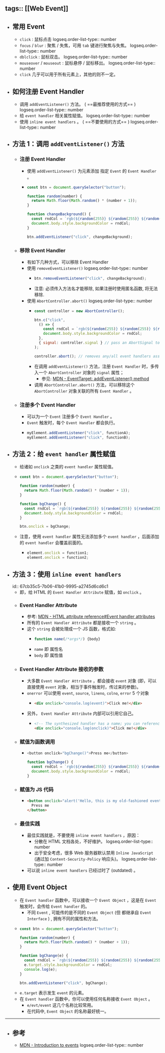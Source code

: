 tags:: [[Web Event]]
---

- ## 常用 Event
	- `click` : 鼠标点击
	  logseq.order-list-type:: number
	- `focus` / `blur` : 聚焦 / 失焦，可用 `tab` 键进行聚焦与失焦。
	  logseq.order-list-type:: number
	- `dblclick` : 鼠标双击。
	  logseq.order-list-type:: number
	- `mouseover` / `mouseout` : 鼠标悬停 / 鼠标移出。
	  logseq.order-list-type:: number
	- `click` 几乎可以用于所有元素上，其他的则不一定。
- ## 如何注册 Event Handler
	- 调用 `addEventListener()` 方法。 ( ==最推荐使用的方式== )
	  logseq.order-list-type:: number
	- 给 `event handler` 相关属性赋值。
	  logseq.order-list-type:: number
	- 使用 `inline event handlers` 。 ( ==不要使用的方式== )
	  logseq.order-list-type:: number
- ## 方法 1：调用 `addEventListener()` 方法
	- ### 注册 Event Handler
		- 使用 `addEventListener()` 为元素添加 指定 `Event` 的 `Event Handler` 。
		- ``` js
		  const btn = document.querySelector("button");
		  
		  function random(number) {
		    return Math.floor(Math.random() * (number + 1));
		  }
		  
		  function changeBackground() {
		    const rndCol = `rgb(${random(255)} ${random(255)} ${random(255)})`;
		    document.body.style.backgroundColor = rndCol;
		  }
		  
		  btn.addEventListener("click", changeBackground);
		  ```
	- ### 移除 Event Handler
		- 有如下几种方式，可以移除 Event Handler
		- 使用 `removeEventListener()`
		  logseq.order-list-type:: number
			- ``` js
			  btn.removeEventListener("click", changeBackground);
			  ```
			- 注意: 必须传入方法名才能移除, 如果注册时使用匿名函数, 将无法移除.
		- 使用 `AbortController.abort()` 
		  logseq.order-list-type:: number
			- ``` js
			  const controller = new AbortController();
			  
			  btn.c("click",
			    () => {
			      const rndCol = `rgb(${random(255)} ${random(255)} ${random(255)})`;
			      document.body.style.backgroundColor = rndCol;
			    },
			    { signal: controller.signal } // pass an AbortSignal to this handler
			  );
			  
			  controller.abort(); // removes any/all event handlers associated with this controller
			  ```
			- 在调用 `addEventListener()` 方法，注册 `Event Handler` 时，多传入一个 `AbortController` 对象的 `signal` 属性；
				- 参见: [MDN - EventTarget: addEventListener() method](https://developer.mozilla.org/en-US/docs/Web/API/EventTarget/addEventListener)
			- 调用 `AbortController.abort()` 方法，可以移除这个  `AbortController` 对象关联的所有 `Event Handler` 。
	- ### 注册多个 Event Handler
		- 可以为一个 `Event` 注册多个 `Event Handler` 。
		- `Event` 触发时，每个 `Event Handler` 都会执行。
		- ``` js
		  myElement.addEventListener("click", functionA);
		  myElement.addEventListener("click", functionB);
		  ```
- ## 方法 2：给 `event handler` 属性赋值
	- 给诸如 `onclick` 之类的 `event handler` 属性赋值。
	- ``` js
	  const btn = document.querySelector("button");
	  
	  function random(number) {
	    return Math.floor(Math.random() * (number + 1));
	  }
	  
	  function bgChange() {
	    const rndCol = `rgb(${random(255)} ${random(255)} ${random(255)})`;
	    document.body.style.backgroundColor = rndCol;
	  }
	  
	  btn.onclick = bgChange;
	  ```
	- 注意，使用 `event handler` 属性无法添加多个  `event handler` ，后面添加的  `event handler` 会覆盖前面的。
		- ``` js
		  element.onclick = function1;
		  element.onclick = function2;
		  ```
- ## 方法 3：使用 `inline event handlers`
  id:: 67cb35c5-7b06-41b0-9995-a2745d6cd6c1
	- 即，给 HTML 的 `Event Handler Attribute` 赋值，如 `onclick` 。
	- ### Event Handler Attribute
		- 参考: [MDN - HTML attribute reference#Event handler attributes](https://developer.mozilla.org/en-US/docs/Web/HTML/Attributes#event_handler_attributes)
		- 所有的 `Event Handler Attribute` 都是接收一个 `string` 。
		- 这个 `string` 会被处理成一个 JS 函数，格式如:
			- ``` js
			  function name(/*args*/) {body}
			  ```
			- `name` 即 属性名
			- `body` 即 属性值
	- ### Event Handler Attribute 接收的参数
		- 大多数 `Event Handler Attribute` ，都会接收 `event` 对象 (即，可以直接使用  `event` 对象，相当于事件触发时，传过来的参数)。
		- `onerror`  可以使用 `event`, `source`, `lineno`, `colno`, `error` 5 个对象
			- ``` html
			  <div onclick="console.log(event)">Click me!</div>
			  ```
		- 另外， `Event Handler Attribute` 内部可以引用它自己。
			- ``` html
			  <!-- The synthesized handler has a name; you can reference itself -->
			  <div onclick="console.log(onclick)">Click me!</div>
			  ```
	- ### 赋值为函数调用
		- ``` js
		  <button onclick="bgChange()">Press me</button>
		  
		  function bgChange() {
		    const rndCol = `rgb(${random(255)} ${random(255)} ${random(255)})`;
		    document.body.style.backgroundColor = rndCol;
		  }
		  ```
	- ### 赋值为 JS 代码
		- ``` html
		  <button onclick="alert('Hello, this is my old-fashioned event handler!');">
		    Press me
		  </button>
		  ```
	- ### 最佳实践
		- 最佳实践就是，不要使用 `inline event handlers` ，原因：
			- 分散在 HTML 文档各处，不好维护。
			  logseq.order-list-type:: number
			- 出于安全考虑，很多 Web 服务器默认禁用  `Inline JavaScript` (通过加 `Content-Security-Policy` 响应头)。
			  logseq.order-list-type:: number
		- 可以说 `inline event handlers` 已经过时了 (outdated) 。
- ## 使用 Event Object
	- 在 `Event handler` 函数中，可以接收一个 `Event Object` ，这是在 `Event` 触发时，会传给 `Event handler` 的。
		- 不同 `Event` , 可能传的是不同的  `Event Object` (但 都继承自 `Event Interface` ) , 拥有不同的属性和方法。
	- ``` js
	  const btn = document.querySelector("button");
	  
	  function random(number) {
	    return Math.floor(Math.random() * (number + 1));
	  }
	  
	  function bgChange(e) {
	    const rndCol = `rgb(${random(255)} ${random(255)} ${random(255)})`;
	    e.target.style.backgroundColor = rndCol;
	    console.log(e);
	  }
	  
	  btn.addEventListener("click", bgChange);
	  ```
	- `e.target` 表示发生 `event` 的元素。
	- 在 `Event handler` 函数中，你可以使用任何名称接收 `Event Object` 。
		- `e/evt/event` 这几个名称比较常用。
		- 在代码中,  `Event Object` 的名称最好统一。
- ---
- ## 参考
	- [MDN - Introduction to events](https://developer.mozilla.org/en-US/docs/Learn_web_development/Core/Scripting/Events#an_example_handling_a_click_event)
	  logseq.order-list-type:: number